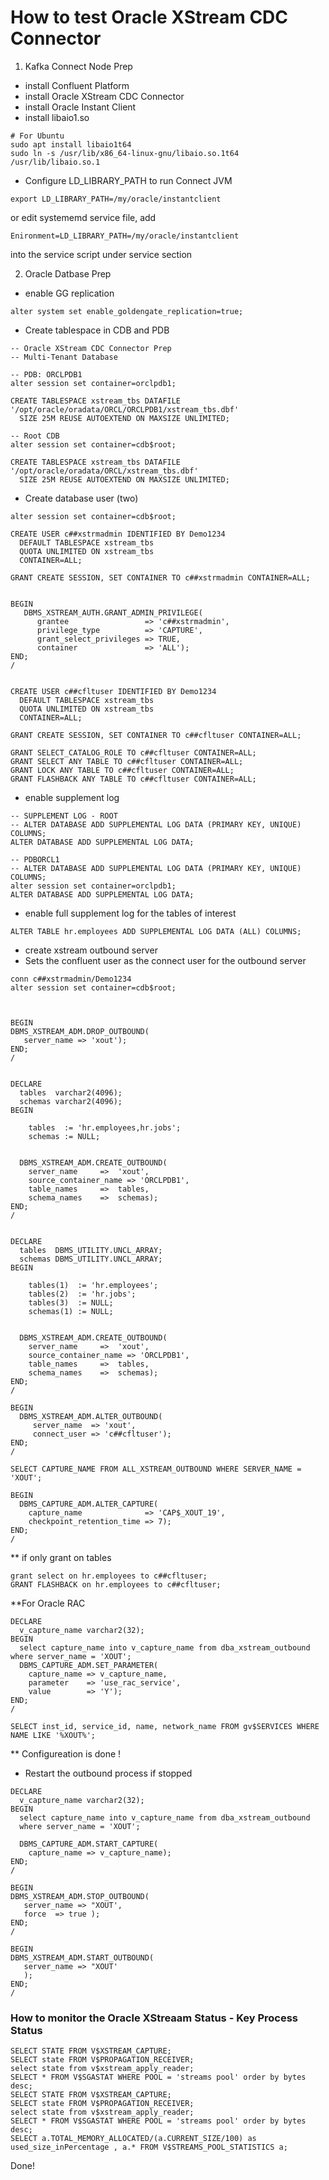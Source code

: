 
# How to test Oracle XStream CDC Connector 
1. Kafka Connect Node Prep
- install Confluent Platform 
- install Oracle XStream CDC Connector
- install Oracle Instant Client
- install libaio1.so
```
# For Ubuntu
sudo apt install libaio1t64
sudo ln -s /usr/lib/x86_64-linux-gnu/libaio.so.1t64 /usr/lib/libaio.so.1
```
- Configure LD_LIBRARY_PATH to run Connect JVM
```
export LD_LIBRARY_PATH=/my/oracle/instantclient
```
or edit systememd service file, add 
```
Enironment=LD_LIBRARY_PATH=/my/oracle/instantclient
```
into the service script under service section


2. Oracle Datbase Prep

- enable GG replication
```
alter system set enable_goldengate_replication=true;
```

- Create tablespace in CDB and PDB 
```
-- Oracle XStream CDC Connector Prep
-- Multi-Tenant Database 

-- PDB: ORCLPDB1
alter session set container=orclpdb1;

CREATE TABLESPACE xstream_tbs DATAFILE '/opt/oracle/oradata/ORCL/ORCLPDB1/xstream_tbs.dbf' 
  SIZE 25M REUSE AUTOEXTEND ON MAXSIZE UNLIMITED;

-- Root CDB
alter session set container=cdb$root;

CREATE TABLESPACE xstream_tbs DATAFILE '/opt/oracle/oradata/ORCL/xstream_tbs.dbf' 
  SIZE 25M REUSE AUTOEXTEND ON MAXSIZE UNLIMITED;

```

- Create database user (two)
```
alter session set container=cdb$root;

CREATE USER c##xstrmadmin IDENTIFIED BY Demo1234 
  DEFAULT TABLESPACE xstream_tbs
  QUOTA UNLIMITED ON xstream_tbs
  CONTAINER=ALL;

GRANT CREATE SESSION, SET CONTAINER TO c##xstrmadmin CONTAINER=ALL;


BEGIN
   DBMS_XSTREAM_AUTH.GRANT_ADMIN_PRIVILEGE(
      grantee                 => 'c##xstrmadmin',
      privilege_type          => 'CAPTURE',
      grant_select_privileges => TRUE,
      container               => 'ALL');
END;
/


CREATE USER c##cfltuser IDENTIFIED BY Demo1234
  DEFAULT TABLESPACE xstream_tbs
  QUOTA UNLIMITED ON xstream_tbs
  CONTAINER=ALL;

GRANT CREATE SESSION, SET CONTAINER TO c##cfltuser CONTAINER=ALL;

GRANT SELECT_CATALOG_ROLE TO c##cfltuser CONTAINER=ALL;
GRANT SELECT ANY TABLE TO c##cfltuser CONTAINER=ALL;
GRANT LOCK ANY TABLE TO c##cfltuser CONTAINER=ALL;
GRANT FLASHBACK ANY TABLE TO c##cfltuser CONTAINER=ALL;
```


- enable supplement log
```
-- SUPPLEMENT LOG - ROOT
-- ALTER DATABASE ADD SUPPLEMENTAL LOG DATA (PRIMARY KEY, UNIQUE) COLUMNS;
ALTER DATABASE ADD SUPPLEMENTAL LOG DATA;

-- PDBORCL1
-- ALTER DATABASE ADD SUPPLEMENTAL LOG DATA (PRIMARY KEY, UNIQUE) COLUMNS;
alter session set container=orclpdb1;
ALTER DATABASE ADD SUPPLEMENTAL LOG DATA;
```

- enable full supplement log for the tables of interest
```
ALTER TABLE hr.employees ADD SUPPLEMENTAL LOG DATA (ALL) COLUMNS;
```

- create xstream outbound server
- Sets the confluent user as the connect user for the outbound server

```
conn c##xstrmadmin/Demo1234 
alter session set container=cdb$root;



BEGIN
DBMS_XSTREAM_ADM.DROP_OUTBOUND(
   server_name => 'xout');
END;
/


DECLARE
  tables  varchar2(4096);
  schemas varchar2(4096);
BEGIN

    tables  := 'hr.employees,hr.jobs';
    schemas := NULL;
  

  DBMS_XSTREAM_ADM.CREATE_OUTBOUND(
    server_name     =>  'xout',
    source_container_name => 'ORCLPDB1',
    table_names     =>  tables,
    schema_names    =>  schemas);
END;
/


DECLARE
  tables  DBMS_UTILITY.UNCL_ARRAY;
  schemas DBMS_UTILITY.UNCL_ARRAY;
BEGIN

    tables(1)  := 'hr.employees';
    tables(2)  := 'hr.jobs';
    tables(3)  := NULL;
    schemas(1) := NULL;
  

  DBMS_XSTREAM_ADM.CREATE_OUTBOUND(
    server_name     =>  'xout',
    source_container_name => 'ORCLPDB1',
    table_names     =>  tables,
    schema_names    =>  schemas);
END;
/

BEGIN
  DBMS_XSTREAM_ADM.ALTER_OUTBOUND(
     server_name  => 'xout',
     connect_user => 'c##cfltuser');
END;
/

SELECT CAPTURE_NAME FROM ALL_XSTREAM_OUTBOUND WHERE SERVER_NAME = 'XOUT';

BEGIN
  DBMS_CAPTURE_ADM.ALTER_CAPTURE(
    capture_name              => 'CAP$_XOUT_19',
    checkpoint_retention_time => 7);
END;
/
```

** if only grant on tables 
```
grant select on hr.employees to c##cfltuser;
GRANT FLASHBACK on hr.employees to c##cfltuser;
```

**For Oracle RAC 
```
DECLARE
  v_capture_name varchar2(32);
BEGIN
  select capture_name into v_capture_name from dba_xstream_outbound where server_name = 'XOUT';
  DBMS_CAPTURE_ADM.SET_PARAMETER(
    capture_name => v_capture_name,
    parameter    => 'use_rac_service',
    value        => 'Y');
END;
/

SELECT inst_id, service_id, name, network_name FROM gv$SERVICES WHERE NAME LIKE '%XOUT%';
```

** Configureation is done !



- Restart the outbound process if stopped
```
DECLARE
  v_capture_name varchar2(32);
BEGIN
  select capture_name into v_capture_name from dba_xstream_outbound 
  where server_name = 'XOUT';

  DBMS_CAPTURE_ADM.START_CAPTURE(
    capture_name => v_capture_name);
END;
/

BEGIN
DBMS_XSTREAM_ADM.STOP_OUTBOUND(
   server_name => "XOUT', 
   force  => true );
END;
/

BEGIN
DBMS_XSTREAM_ADM.START_OUTBOUND(
   server_name => "XOUT' 
   );
END;
/

```

### How to monitor the Oracle XStreaam Status - Key Process Status
```
SELECT STATE FROM V$XSTREAM_CAPTURE; 
SELECT state FROM V$PROPAGATION_RECEIVER;
select state from v$xstream_apply_reader;
SELECT * FROM V$SGASTAT WHERE POOL = 'streams pool' order by bytes desc;
SELECT STATE FROM V$XSTREAM_CAPTURE; 
SELECT state FROM V$PROPAGATION_RECEIVER;
select state from v$xstream_apply_reader;
SELECT * FROM V$SGASTAT WHERE POOL = 'streams pool' order by bytes desc;
SELECT a.TOTAL_MEMORY_ALLOCATED/(a.CURRENT_SIZE/100) as used_size_inPercentage , a.* FROM V$STREAMS_POOL_STATISTICS a;

```
Done!

